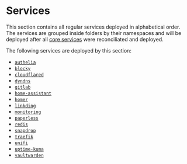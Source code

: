 # Services

This section contains all regular services  deployed in alphabetical order. The services are grouped inside folders by their namespaces and will be deployed after all [core services](/cluster/core/) were reconciliated and deployed.

The following services are deployed by this section:

- [`authelia`](/cluster/services/authelia/)
- [`blocky`](/cluster/services/blocky/)
- [`cloudflared`](/cluster/services/cloudflared/)
- [`dyndns`](/cluster/services/dyndns/)
- [`gitlab`](/cluster/services/gitlab/)
- [`home-assistant`](/cluster/services/home-assistant/)
- [`homer`](/cluster/services/homer/)
- [`linkding`](/cluster/services/linkding/)
- [`monitoring`](/cluster/services/monitoring/)
- [`paperless`](/cluster/services/paperless/)
- [`redis`](/cluster/services/redis/)
- [`snapdrop`](/cluster/services/snapdrop/)
- [`traefik`](/cluster/services/traefik/)
- [`unifi`](/cluster/services/unifi/)
- [`uptime-kuma`](/cluster/services/uptime-kuma/)
- [`vaultwarden`](/cluster/services/vaultwarden/)
